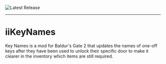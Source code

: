 ![Latest Release](https://img.shields.io/github/v/release/btigi/iiKeyNames?color=blue)

---

# iiKeyNames

Key Names is a mod for Baldur's Gate 2 that updates the names of one-off keys after they have been used to unlock their specific door to make it clearer in the inventory which items are still required.
